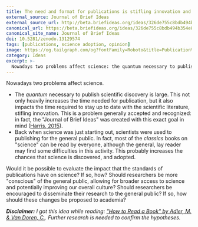 ```yaml
---
title: The need and format for publications is stifling innovation and science adoption
external_source: Journal of Brief Ideas
external_source_url: http://beta.briefideas.org/ideas/326de755c8bdb494b354e804fb09a74e
canonical_url: https://beta.briefideas.org/ideas/326de755c8bdb494b354e804fb09a74e
canonical_site_name: Journal of Brief Ideas
doi: 10.5281/zenodo.13129574
tags: [publications, science adoption, opinion]
image: https://og.tailgraph.com/og?fontFamily=Roboto&title=Publication%20format%20is%20stifling%20innovation&titleTailwind=font-bold%20text-6xl%20text-white&text=A%20Brief%20Idea&textTailwind=text-2xl%20mt-4%20text-white&logoTailwind=h-8&bgTailwind=bg-black&footer=espositoandrea.github.io&footerTailwind=text-white
category: Ideas
excerpt: >-
  Nowadays two problems affect science: the quantum necessary to publish scientific discovery is large. This not only heavily increases the time needed for publication, but it also impacts the time required to stay up to date with the...
---
```


Nowadays two problems affect science.

- The *quantum* necessary to publish scientific discovery is large. This not only heavily increases the time needed for publication, but it also impacts the time required to stay up to date with the scientific literature, stifling innovation. This is a problem generally accepted and recognized: in fact, the "Journal of Brief Ideas" was created with this exact goal in mind ([Harris, 2015](https://beta.briefideas.org/ideas/17b997da912f99ce9988a47f42b52692)).
- Back when science was just starting out, scientists were used to publishing for the general public. In fact, most of the *classics* books on "science" can be read by everyone, although the general, lay reader may find some difficulties in this activity. This probably increases the chances that science is discovered, and adopted.

Would it be possible to evaluate the impact that the standards of publications have on science? If so, how? Should researchers be more "conscious" of the general public, allowing for broader access to science and potentially improving our overall culture? Should researchers be encouraged to disseminate their research to the general public? If so, how should these changes be proposed to academia?

***Disclaimer:** I got this idea while reading: ["How to Read a Book" by Adler, M. & Van Doren, C.](https://www.google.com/books/edition/How_to_Read_a_Book/Xg-CBAAAQBAJ?hl=it&gbpv=0&kptab=overview). Further research is needed to confirm the hypotheses.*
